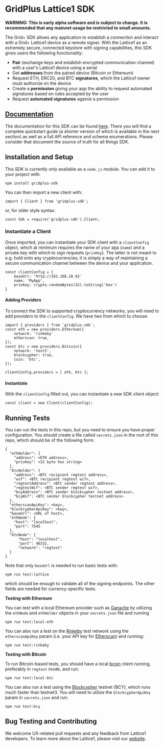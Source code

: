 # GridPlus Lattice1 SDK

**WARNING: This is early alpha software and is subject to change. It is recommended that any mainnet usage be restricted to small amounts.**

The Grid+ SDK allows any application to establish a connection and interact with a Grid+ Lattice1 device as a remote signer. With the Lattice1 as an extremely secure, connected keystore with signing capabilities, this SDK gives users the following functionality:

* **Pair** (exchange keys and establish encrypted communication channel) with a user's Lattice1 device using a serial
* Get **addresses** from the paired device (Bitcoin or Ethereum)
* Request ETH, ERC20, and BTC **signatures**, which the Lattice1 owner must authorize on the device
* Create a **permission** giving your app the ability to request automated signatures based on rules accepted by the user
* Request **automated signatures** against a permission

## [Documentation](https://gridplus-sdk.readthedocs.io)

The documentation for this SDK can be found [here](https://gridplus-sdk.readthedocs.io). There you will find a complete quickstart guide (a shorter version of which is available in the next section) as well as a full API reference and schema enumerations. Please consider that document the source of truth for all things SDK.

## Installation and Setup

This SDK is currently only available as a `node.js` module. You can add it to your project with:

```
npm install gridplus-sdk
```

You can then import a new client with:

```
import { Client } from 'gridplus-sdk';
```

or, for older style syntax:

```
const Sdk = require('gridplus-sdk').Client;
```

### Instantiate a Client

Once imported, you can instantiate your SDK client with a `clientConfig` object, which at minimum requires the name of your app (`name`) and a private key with which to sign requests (`privKey`). The latter is not meant to e.g. hold onto any cryptocurrencies; it is simply a way of maintaining a secure communication channel between the device and your application.

```
const clientConfig = {
    baseUrl: 'http://192.168.18.92'
    name: 'MyApp',
    privKey: crypto.randomBytes(32).toString('hex')
}
```

#### Adding Providers

To connect the SDK to supported cryptocurrency networks, you will need to add *providers* to the `clientConfig`. We have two from which to choose:

```
import { providers } from `gridplus-sdk`;
const eth = new providers.Ethereum({ 
    network: 'rinkeby' 
    etherscan: true, 
});
const btc = new providers.Bitcoin({
    network: 'test3',
    blockcypher: true,
    coin: 'btc',
});

clientConfig.providers = [ eth, btc ];
```

#### Instantiate

With the `clientConfig` filled out, you can instantiate a new SDK client object:

```
const client = new Client(clientConfig);
```


## Running Tests

You can run the tests in this repo, but you need to ensure you have proper configuration. You should create a file called `secrets.json` in the root of this repo, which should be of the following form:

```
{
  "ethHolder": {
    "address": <ETH address>,
    "privKey": <32 byte hex string>
  },
  "btcHolder": {
    "address": <BTC recipient regtest address>,
    "wif": <BTC recipient regtest wif>,
    "regtestAddress": <BTC sender regtest address>,
    "regtestWif": <BTC sender regtest wif>,
    "bcyAddress": <BTC sender blockcypher testnet address>,
    "bcyWif": <BTC sender blockcypher testnet address>
  },
  "etherscanApiKey": <key>,
  "blockcypherApiKey": <key>,
  "baseUrl": <URL of host>,
  "ethNode": {
    "host": "localhost",
    "port": 7545
  },
  "btcNode": {
      "host": "localhost",
      "port": 48332,
      "network": "regtest"
  }
}
```

Note that only `baseUrl` is needed to run basic tests with:

```
npm run test:lattice
```

which should be enough to validate all of the signing endpoints. The other fields are needed for currency-specific tests.

**Testing with Ethereum**

You can test with a local Ethereum provider such as [Ganache](https://truffleframework.com/ganache) by utilizing the `ethNode` and `ethHolder` objects in your `secrets.json` file and running

```
npm run test:local-eth
```

You can also run a test on the [Rinkeby](https://rinkeby.io) test network using the `etherscanApiKey` param (i.e. your API key for [Etherscan](https://etherscan.io)) and running:

```
npm run test:rinkeby
```

**Testing with Bitcoin**

To run Bitcoin-based tests, you should have a local [bcoin](https://bcoin.io/) client running, preferably in `regtest` mode, and run:

```
npm run test:local-btc
```

You can also run a test using the [Blockcypher](https://blockcypher.com) testnet (BCY), which runs much faster than testnet3. You will need to utilize the `blockcypherApiKey` param in `secrets.json` and run:

```
npm run test:bcy
```

## Bug Testing and Contributing

We welcome UX-related pull requests and any feedback from Lattice1 developers. To learn more about the Lattice1, please visit our [website](https://gridplus.io/technology).
